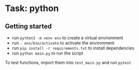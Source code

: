 # Task: python

## Getting started

- run `python3 -m venv env` to create a virtual environment
- run `. env/bin/activate` to activate the environment
- run `pip install -r requirements.txt` to install dependencies
- run `python main.py` to run the script

To test functions, import them into `test_main.py` and run `pytest`
